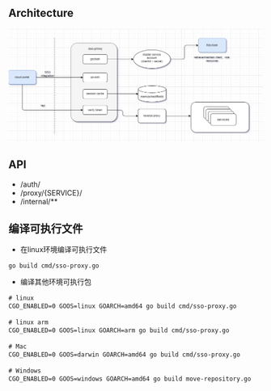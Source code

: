 
## Architecture
![Architecture](docs/architecture.png)


## API
- /auth/
- /proxy/{SERVICE}/
- /internal/**

## 编译可执行文件
+ 在linux环境编译可执行文件
```shell
go build cmd/sso-proxy.go
```

+ 编译其他环境可执行包
```shell
# linux
CGO_ENABLED=0 GOOS=linux GOARCH=amd64 go build cmd/sso-proxy.go

# linux arm
CGO_ENABLED=0 GOOS=linux GOARCH=arm go build cmd/sso-proxy.go

# Mac
CGO_ENABLED=0 GOOS=darwin GOARCH=amd64 go build cmd/sso-proxy.go

# Windows
CGO_ENABLED=0 GOOS=windows GOARCH=amd64 go build move-repository.go

```